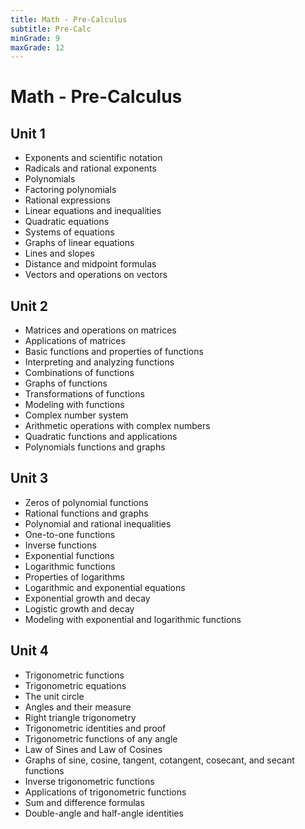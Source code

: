 ```yaml
---
title: Math - Pre-Calculus
subtitle: Pre-Calc
minGrade: 9
maxGrade: 12
---
```

# Math - Pre-Calculus


## Unit 1
* Exponents and scientific notation
* Radicals and rational exponents
* Polynomials
* Factoring polynomials
* Rational expressions
* Linear equations and inequalities
* Quadratic equations
* Systems of equations
* Graphs of linear equations
* Lines and slopes
* Distance and midpoint formulas
* Vectors and operations on vectors

## Unit 2
* Matrices and operations on matrices
* Applications of matrices
* Basic functions and properties of functions
* Interpreting and analyzing functions
* Combinations of functions
* Graphs of functions
* Transformations of functions
* Modeling with functions
* Complex number system
* Arithmetic operations with complex numbers
* Quadratic functions and applications
* Polynomials functions and graphs

## Unit 3
* Zeros of polynomial functions
* Rational functions and graphs
* Polynomial and rational inequalities
* One-to-one functions
* Inverse functions
* Exponential functions
* Logarithmic functions
* Properties of logarithms
* Logarithmic and exponential equations
* Exponential growth and decay
* Logistic growth and decay
* Modeling with exponential and logarithmic functions

## Unit 4
* Trigonometric functions
* Trigonometric equations
* The unit circle
* Angles and their measure
* Right triangle trigonometry
* Trigonometric identities and proof
* Trigonometric functions of any angle
* Law of Sines and Law of Cosines
* Graphs of sine, cosine, tangent, cotangent, cosecant, and secant functions
* Inverse trigonometric functions
* Applications of trigonometric functions
* Sum and difference formulas
* Double-angle and half-angle identities